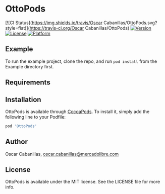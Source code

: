 # OttoPods

[![CI Status](https://img.shields.io/travis/Oscar Cabanillas/OttoPods.svg?style=flat)](https://travis-ci.org/Oscar Cabanillas/OttoPods)
[![Version](https://img.shields.io/cocoapods/v/OttoPods.svg?style=flat)](https://cocoapods.org/pods/OttoPods)
[![License](https://img.shields.io/cocoapods/l/OttoPods.svg?style=flat)](https://cocoapods.org/pods/OttoPods)
[![Platform](https://img.shields.io/cocoapods/p/OttoPods.svg?style=flat)](https://cocoapods.org/pods/OttoPods)

## Example

To run the example project, clone the repo, and run `pod install` from the Example directory first.

## Requirements

## Installation

OttoPods is available through [CocoaPods](https://cocoapods.org). To install
it, simply add the following line to your Podfile:

```ruby
pod 'OttoPods'
```

## Author

Oscar Cabanillas, oscar.cabanillas@mercadolibre.com

## License

OttoPods is available under the MIT license. See the LICENSE file for more info.
